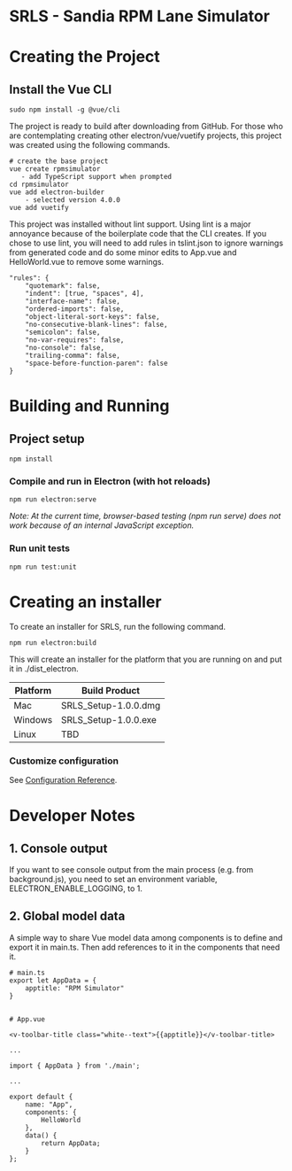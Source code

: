 # SRLS - Sandia RPM Lane Simulator

# Creating the Project

## Install the Vue CLI

```
sudo npm install -g @vue/cli
```

The project is ready to build after downloading from GitHub. For those who
are contemplating creating other electron/vue/vuetify projects, this project
was created using the following commands.

```
# create the base project
vue create rpmsimulator
   - add TypeScript support when prompted
cd rpmsimulator
vue add electron-builder
    - selected version 4.0.0
vue add vuetify
```

This project was installed without lint support. Using lint is a major annoyance because of the boilerplate code that the CLI creates. If you chose to use lint, you will need to add rules in tslint.json to ignore warnings from generated code and do some minor edits to App.vue and HelloWorld.vue to remove some warnings.

```
"rules": {
    "quotemark": false,
    "indent": [true, "spaces", 4],
    "interface-name": false,
    "ordered-imports": false,
    "object-literal-sort-keys": false,
    "no-consecutive-blank-lines": false,
    "semicolon": false,
    "no-var-requires": false,
    "no-console": false,
    "trailing-comma": false,
    "space-before-function-paren": false
}

```

# Building and Running

## Project setup

```
npm install
```

### Compile and run in Electron (with hot reloads)

```
npm run electron:serve
```

_Note: At the current time, browser-based testing (npm run serve) does not
work because of an internal JavaScript exception._

### Run unit tests

```
npm run test:unit
```

# Creating an installer

To create an installer for SRLS, run the following command.

```
npm run electron:build
```

This will create an installer for the platform that you are running on and put it in ./dist_electron.

| Platform | Build Product        |
| -------- | -------------------- |
| Mac      | SRLS_Setup-1.0.0.dmg |
| Windows  | SRLS_Setup-1.0.0.exe |
| Linux    | TBD                  |

### Customize configuration

See [Configuration Reference](https://cli.vuejs.org/config/).

# Developer Notes

## 1. Console output

If you want to see console output from the main process (e.g. from background.js), you
need to set an environment variable, ELECTRON_ENABLE_LOGGING, to 1.

## 2. Global model data

A simple way to share Vue model data among components is to define and export it in main.ts. Then add references to it in the components that need it.

```
# main.ts
export let AppData = {
    apptitle: "RPM Simulator"
}


# App.vue

<v-toolbar-title class="white--text">{{apptitle}}</v-toolbar-title>

...

import { AppData } from './main';

...

export default {
    name: "App",
    components: {
        HelloWorld
    },
    data() {
        return AppData;
    }
};


```
